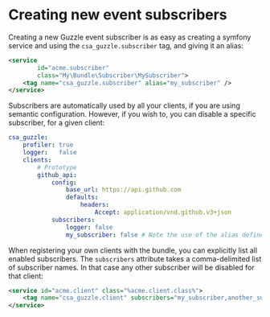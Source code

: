 Creating new event subscribers
==============================

Creating a new Guzzle event subscriber is as easy as creating a symfony service
and using the `csa_guzzle.subscriber` tag, and giving it an alias:

```xml
<service
        id="acme.subscriber"
        class="My\Bundle\Subscriber\MySubscriber">
    <tag name="csa_guzzle.subscriber" alias="my_subscriber" />
</service>
```

Subscribers are automatically used by all your clients, if you are using semantic configuration.
However, if you wish to, you can disable a specific subscriber, for a given client:

```yml
csa_guzzle:
    profiler: true
    logger:   false
    clients:
        # Prototype
        github_api:
            config:
                base_url: https://api.github.com
                defaults:
                    headers:
                        Accept: application/vnd.github.v3+json
            subscribers:
                logger: false
                my_subscriber: false # Note the use of the alias defined earlier in the service definition.
```

When registering your own clients with the bundle, you can explicitly list all
enabled subscribers. The `subscribers` attribute takes a comma-delimited list of
subscriber names. In that case any other subscriber will be disabled for that
client:

```xml
<service id="acme.client" class="%acme.client.class%">
    <tag name="csa_guzzle.client" subscribers="my_subscriber,another_subscriber" />
</service>
```
